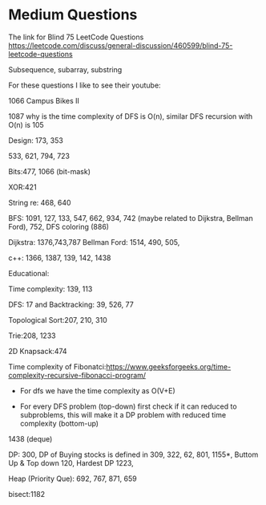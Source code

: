 # Medium Questions


The link for Blind 75 LeetCode Questions
https://leetcode.com/discuss/general-discussion/460599/blind-75-leetcode-questions

Subsequence, subarray, substring

For these questions I like to see their youtube:

1066 Campus Bikes II

1087 why is the time complexity of DFS is O(n), similar DFS recursion with O(n) is 105

Design: 173, 353

533, 621, 794, 723

Bits:477, 1066 (bit-mask)

XOR:421

String re: 468, 640

BFS: 1091, 127, 133, 547, 662, 934, 742 (maybe related to Dijkstra, Bellman Ford), 752, DFS coloring (886)

Dijkstra: 1376,743,787  Bellman Ford: 1514, 490, 505, 

c++: 1366, 1387, 139, 142, 1438

Educational:

Time complexity: 139, 113

DFS: 17 and Backtracking: 39, 526, 77

Topological Sort:207, 210, 310

Trie:208, 1233

2D Knapsack:474

Time complexity of Fibonatci:https://www.geeksforgeeks.org/time-complexity-recursive-fibonacci-program/

- For dfs we have the time complexity as O(V+E)

- For every DFS problem (top-down) first check if it can reduced to subproblems, this will make it a DP problem with reduced time complexity (bottom-up)

1438 (deque)


DP: 300, DP of Buying stocks is defined in 309, 322, 62, 801, 1155*, Buttom Up & Top down 120, Hardest DP 1223,

Heap (Priority Que): 692, 767, 871, 659

bisect:1182
